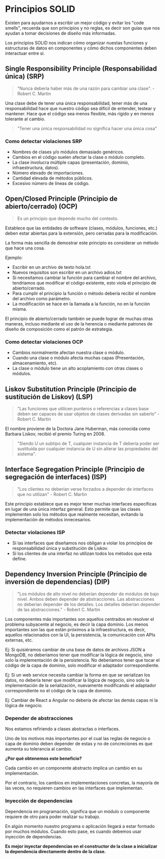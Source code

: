 # Principios SOLID

Existen para ayudarnos a escribir un mejor código y evitar los "code smells",
recuerda que son principios y no reglas, es decir son guías que nos ayudan a
tomar decisiones de diseño más informadas.

Los principios SOLID nos indican cómo organizar nuestas funciones y estructuras
de datos en componentes y cómo dichos componentes deben interactuar entre sí.

## Single Responsibility Principle (Responsabilidad única) (SRP)

> "Nunca debería haber más de una razón para cambiar una clase". - Robert C.
> Martin

Una clase debe de tener una única responsabilidad, tener más de una
responsabilidad hace que nuestro código sea difícil de entender, testear y
mantener. Hace que el código sea menos flexible, más rígido y en menos tolerante
al cambio.

> "Tener una única responsabilidad no significa hacer una única cosa"

### Como detectar violaciones SRP

- Nombres de clases y/o módulos demasiado genéricos.
- Cambios en el código suelen afectar la clase o módulo completo.
- La clase involucra múltiple capas (presentación, dominio, infraestructura,
  datos).
- Número elevado de importaciones.
- Cantidad elevada de métodos públicos.
- Excesivo número de líneas de código.

## Open/Closed Principle (Principio de abierto/cerrado) (OCP)

> Es un principio que depende mucho del contexto.

Establece que las entidades de software (clases, módulos, funciones, etc.) deben
estar abiertas para la extensión, pero cerradas para la modificación.

La forma más sencilla de demostrar este principio es considerar un método que
hace una cosa.

Ejemplo:

- Escribir en un archivo de texto hola.txt
- Nuevos requisitos son escribir en un archivo adios.txt
- Si necesitamos cambiar la función para cambiar el nombre del archivo,
  tendríamos que modificar el código existente, esto viola el principio de
  abierto/cerrado.
- Para cumplir el principio la función o método debería recibir el nombre del
  archivo como parámetro.
- La modificación se hace en la llamada a la función, no en la función misma.

El principio de abierto/cerrado también se puede lograr de muchas otras maneras,
incluso mediante el uso de la herencia o mediante patrones de diseño de
composición como el patrón de estrategia.

### Como detectar violaciones OCP

- Cambios normalmente afectan nuestra clase o módulo.
- Cuando una clase o módulo afecta muchas capas (Presentación, almacenamiento,
  etc).
- La clase o módulo tiene un alto acoplamiento con otras clases o módulos.

## Liskov Substitution Principle (Principio de sustitución de Liskov) (LSP)

> "Las funciones que utilicen punteros o referencias a clases base deben ser
> capaces de usar objetos de clases derivadas sin saberlo" - Robert C. Martin

El nombre proviene de la Doctora Jane Huberman, más conocida como Barbara
Liskov, recibió el premio Turing en 2008.

> "Siendo U un subtipo de T, cualquier instancia de T debería poder ser
> sustituida por cualquier instancia de U sin alterar las propiedades del
> sistema".

## Interface Segregation Principle (Principio de segregación de interfaces) (ISP)

> "Los clientes no deberían verse forzados a depender de interfaces que no
> utilizan" - Robert C. Martin

Este principio establece que es mejor tener muchas interfaces específicas en
lugar de una única interfaz general. Esto permite que las clases implementen
solo los métodos que realmente necesitan, evitando la implementación de métodos
innecesarios.

### Detectar violaciones ISP

- Si las interfaces que diseñamos nos obligan a violar los principios de
  responsabilidad única y substitución de Liskov.
- Si los clientes de una interfaz no utilizan todos los métodos que esta define.

## Dependency Inversion Principle (Principio de inversión de dependencias) (DIP)

> "Los módulos de alto nivel no deberían depender de módulos de bajo nivel.
> Ambos deben depender de abstracciones. Las abstracciones no deberían depender
> de los detalles. Los detalles deberían depender de las abstracciones." -
> Robert C. Martin

Los componentes más importantes son aquellos centrados en resolver el problema
subyacente al negocio, es decir la capa dominio. Los menos importantes son las
que están próximos a la infraestructura, es decir, aquellos relacionados con la
UI, la persistencia, la comunicación con APIs externas, etc.

Ej: Si quisiéramos cambiar de una base de datos de archivos JSON a MongoDB, no
deberíamos tener que modificar la lógica de negocio, sino solo la implementación
de la persistencia. No deberíamos tener que tocar el código de la capa de
dominio, solo modificar el adaptador correspondiente.

Ej: Si un web service necesita cambiar la forma en que se serializan los datos,
no debería tener que modificar la lógica de negocio, sino solo la implementación
de la serialización, nuevamente modificando el adaptador correspondiente no el
código de la capa de dominio.

Ej: Cambiar de React a Angular no debería de afectar las demás capas ni la
lógica de negocio.

### Depender de abstracciones

Nos estamos refiriendo a clases abstractas o interfaces.

Uno de los motivos más importantes por el cual las reglas de negocio o capa de
dominio deben depender de estas y no de concreciones es que aumenta su
tolerancia al cambio.

**¿Por qué obtenemos este beneficio?**

Cada cambio en un componente abstracto implica un cambio en su implementación.

Por el contrario, los cambios en implementaciones concretas, la mayoría de las
veces, no requieren cambios en las interfaces que implementan.

### Inyección de dependencias

Dependencia en programación, significa que un módulo o componente requiere de
otro para poder realizar su trabajo.

En algún momento nuestro programa o aplicación llegará a estar formado por
muchos módulos. Cuando esto pase, es cuando debemos usar inyección de
dependencias.

**Es mejor inyectar dependencias en el constructor de la clase a inicializar la
dependencia directamente dentro de la clase.**
